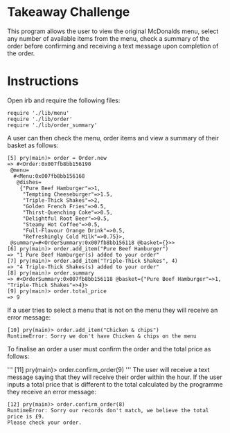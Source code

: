 Takeaway Challenge
==================

This program allows the user to view the original McDonalds menu, select any number of available items from the menu, check a summary of the order before confirming and receiving a text message upon completion of the order.

Instructions
==================

Open irb and require the following files:

```
require './lib/menu'
require './lib/order'
require './lib/order_summary'

```

A user can then check the menu, order items and view a summary of their basket
as follows:

```
[5] pry(main)> order = Order.new
=> #<Order:0x007fb8bb156190
 @menu=
  #<Menu:0x007fb8bb156168
   @dishes=
    {"Pure Beef Hamburger"=>1,
     "Tempting Cheeseburger"=>1.5,
     "Triple-Thick Shakes"=>2,
     "Golden French Fries"=>0.5,
     "Thirst-Quenching Coke"=>0.5,
     "Delightful Root Beer"=>0.5,
     "Steamy Hot Coffee"=>0.5,
     "Full-Flavour Orange Drink"=>0.5,
     "Refreshingly Cold Milk"=>0.75}>,
 @summary=#<OrderSummary:0x007fb8bb156118 @basket={}>>
[6] pry(main)> order.add_item("Pure Beef Hamburger")
=> "1 Pure Beef Hamburger(s) added to your order"
[7] pry(main)> order.add_item("Triple-Thick Shakes", 4)
=> "4 Triple-Thick Shakes(s) added to your order"
[8] pry(main)> order.summary
=> #<OrderSummary:0x007fb8bb156118 @basket={"Pure Beef Hamburger"=>1,
"Triple-Thick Shakes"=>4}>
[9] pry(main)> order.total_price
=> 9

```

If a user tries to select a menu that is not on the menu they will receive
an error message:

```
[10] pry(main)> order.add_item("Chicken & chips")
RuntimeError: Sorry we don't have Chicken & chips on the menu

```

To finalise an order a user must confirm the order and the total price as
follows:

'''
[11] pry(main)> order.confirm_order(9)
'''
The user will receive a text message saying that they will receive their order
within the hour.  If the user inputs a total price that is different to the
total calculated by the programme they receive an error message:

```
[12] pry(main)> order.confirm_order(8)
RuntimeError: Sorry our records don't match, we believe the total price is £9.  
Please check your order.

```
